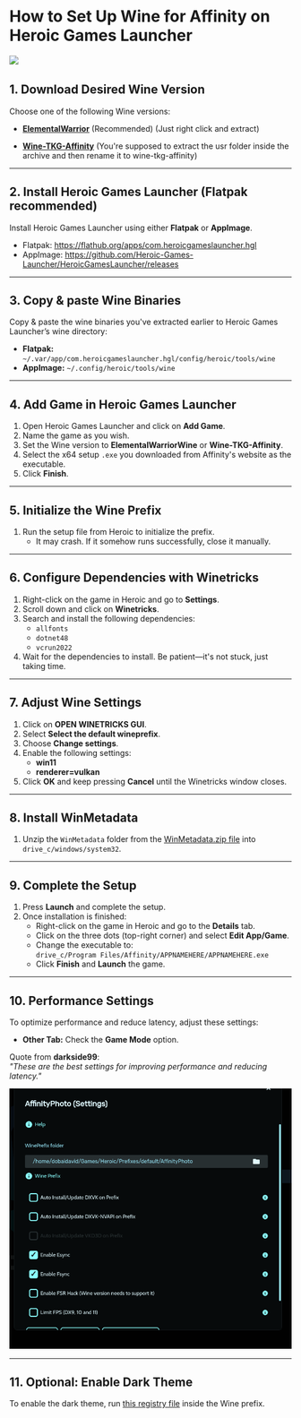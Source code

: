 # How to Set Up Wine for Affinity on Heroic Games Launcher

<img src="/Assets/NewLogos/AffinityHGL.png" width="400"/>

## 1. Download Desired Wine Version

Choose one of the following Wine versions:

- [**ElementalWarrior**](https://github.com/Twig6943/ElementalWarrior-wine-binaries/releases) (Recommended) (Just right click and extract)

- [**Wine-TKG-Affinity**](https://github.com/daegalus/wine-tkg-affinity/releases) (You're supposed to extract the usr folder inside the archive and then rename it to wine-tkg-affinity)

---

## 2. Install Heroic Games Launcher (Flatpak recommended)

Install Heroic Games Launcher using either **Flatpak** or **AppImage**.

- Flatpak: https://flathub.org/apps/com.heroicgameslauncher.hgl
- AppImage: https://github.com/Heroic-Games-Launcher/HeroicGamesLauncher/releases

---

## 3. Copy & paste Wine Binaries

Copy & paste the wine binaries you've extracted earlier to Heroic Games Launcher’s wine directory:

- **Flatpak:** `~/.var/app/com.heroicgameslauncher.hgl/config/heroic/tools/wine`
- **AppImage:** `~/.config/heroic/tools/wine`

---

## 4. Add Game in Heroic Games Launcher

1. Open Heroic Games Launcher and click on **Add Game**.
2. Name the game as you wish.
3. Set the Wine version to **ElementalWarriorWine** or **Wine-TKG-Affinity**.
4. Select the x64 setup `.exe` you downloaded from Affinity's website as the executable.
5. Click **Finish**.

---

## 5. Initialize the Wine Prefix

1. Run the setup file from Heroic to initialize the prefix.
   - It may crash. If it somehow runs successfully, close it manually.

---

## 6. Configure Dependencies with Winetricks

1. Right-click on the game in Heroic and go to **Settings**.
2. Scroll down and click on **Winetricks**.
3. Search and install the following dependencies:
    - `allfonts`
    - `dotnet48`
    - `vcrun2022`
4. Wait for the dependencies to install. Be patient—it's not stuck, just taking time.

---

## 7. Adjust Wine Settings

1. Click on **OPEN WINETRICKS GUI**.
2. Select **Select the default wineprefix**.
3. Choose **Change settings**.
4. Enable the following settings:
    - **win11**
    - **renderer=vulkan**
5. Click **OK** and keep pressing **Cancel** until the Winetricks window closes.

---

## 8. Install WinMetadata

1. Unzip the `WinMetadata` folder from the [WinMetadata.zip file](https://archive.org/download/win-metadata/WinMetadata.zip) into `drive_c/windows/system32`.

---

## 9. Complete the Setup

1. Press **Launch** and complete the setup.
2. Once installation is finished:
    - Right-click on the game in Heroic and go to the **Details** tab.
    - Click on the three dots (top-right corner) and select **Edit App/Game**.
    - Change the executable to:  
      `drive_c/Program Files/Affinity/APPNAMEHERE/APPNAMEHERE.exe`
    - Click **Finish** and **Launch** the game.

---

## 10. Performance Settings

To optimize performance and reduce latency, adjust these settings:

- **Other Tab:** Check the **Game Mode** option.

Quote from **darkside99**:  
*"These are the best settings for improving performance and reducing latency."*

![Performance.png](./Images/Performance.png)

---

## 11. Optional: Enable Dark Theme

To enable the dark theme, run [this registry file](./wine-dark-theme.reg) inside the Wine prefix.
